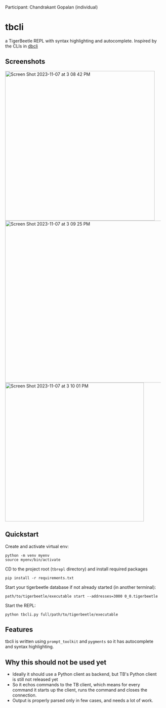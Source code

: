 Participant: Chandrakant Gopalan (individual)


# tbcli
a TigerBeetle REPL with syntax highlighting and autocomplete. Inspired by the CLIs in [dbcli](https://www.dbcli.com/) 

## Screenshots
<img width="484" alt="Screen Shot 2023-11-07 at 3 08 42 PM" src="https://github.com/cgopalan/hackathon-2023/assets/395294/d2b41c53-05ed-4824-aaa1-add273a7938f">

<img width="524" alt="Screen Shot 2023-11-07 at 3 09 25 PM" src="https://github.com/cgopalan/hackathon-2023/assets/395294/b745e3c1-ab60-4a79-a977-d59c03c42345">

<img width="449" alt="Screen Shot 2023-11-07 at 3 10 01 PM" src="https://github.com/cgopalan/hackathon-2023/assets/395294/043c1382-a1ee-4f4f-b60e-63d43926a405">


## Quickstart

Create and activate virtual env:
```
python -m venv myenv
source myenv/bin/activate
```
CD to the project root (`tbrepl` directory) and install required packages
```
pip install -r requirements.txt
```
Start your tigerbeetle database if not already started (in another terminal):
```
path/to/tigerbeetle/executable start --addresses=3000 0_0.tigerbeetle
```
Start the REPL:
```
python tbcli.py full/path/to/tigerbeetle/executable
```

## Features

tbcli is written using `prompt_toolkit` and `pygments` so it has autocomplete and syntax highlighting.


## Why this should not be used yet

- Ideally it should use a Python client as backend, but TB's Python client is still not released yet
- So it echos commands to the TB client, which means for every command it starts up the client, runs the command and closes the connection.
- Output is properly parsed only in few cases, and needs a lot of work.
